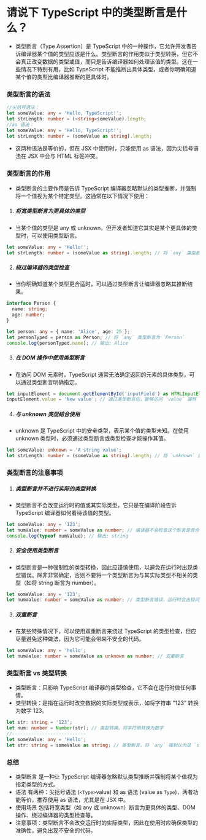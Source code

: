# 请说下 TypeScript 中的类型断言是什么？

- 类型断言（Type Assertion）是 TypeScript 中的一种操作，它允许开发者告诉编译器某个值的类型应该是什么。类型断言的作用类似于类型转换，但它不会真正改变数据的类型或值，而只是告诉编译器如何处理该值的类型。这在一些情况下特别有用，比如 TypeScript 不能推断出具体类型，或者你明确知道某个值的类型比编译器推断的更具体时。

### 类型断言的语法

```ts
//尖括号语法：
let someValue: any = 'Hello, TypeScript!';
let strLength: number = (<string>someValue).length;
//as 语法：
let someValue: any = 'Hello, TypeScript!';
let strLength: number = (someValue as string).length;
```

- 这两种语法是等价的，但在 JSX 中使用时，只能使用 as 语法，因为尖括号语法在 JSX 中会与 HTML 标签冲突。

### 类型断言的作用

- 类型断言的主要作用是告诉 TypeScript 编译器忽略默认的类型推断，并强制将一个值视为某个特定类型。这通常在以下情况下使用：

1. ##### 将宽类型断言为更具体的类型

- 当某个值的类型是 any 或 unknown，但开发者知道它其实是某个更具体的类型时，可以使用类型断言。

```ts
let someValue: any = 'Hello!';
let strLength: number = (someValue as string).length; // 将 `any` 类型断言为 `string`
```

2. ##### 绕过编译器的类型检查

- 当你明确知道某个类型更合适时，可以通过类型断言让编译器忽略其推断结果。

```ts
interface Person {
  name: string;
  age: number;
}

let person: any = { name: 'Alice', age: 25 };
let personTyped = person as Person; // 将 `any` 类型断言为 `Person`
console.log(personTyped.name); // 输出: Alice
```

3. ##### 在 DOM 操作中使用类型断言

- 在访问 DOM 元素时，TypeScript 通常无法确定返回的元素的具体类型，可以通过类型断言明确指定。

```ts
let inputElement = document.getElementById('inputField') as HTMLInputElement;
inputElement.value = 'New value'; // 通过类型断言后，能够访问 `value` 属性
```

4. ##### 与 unknown 类型结合使用

- unknown 是 TypeScript 中的安全类型，表示某个值的类型未知。在使用 unknown 类型时，必须通过类型断言或类型检查才能操作其值。

```ts
let someValue: unknown = 'A string value';
let strLength: number = (someValue as string).length; // 将 `unknown` 类型断言为 `string`
```

### 类型断言的注意事项

1. ##### 类型断言并不进行实际的类型转换

- 类型断言不会改变运行时的值或其实际类型，它只是在编译阶段告诉 TypeScript 编译器如何看待该值的类型。

```ts
let someValue: any = '123';
let numValue: number = someValue as number; // 编译器不会检查这个断言是否合理，运行时仍然是字符串
console.log(typeof numValue); // 输出: string
```

2. ##### 安全使用类型断言

- 类型断言是一种强制性的类型转换，因此应谨慎使用，以避免在运行时出现类型错误。除非非常确定，否则不要将一个类型断言为与其实际类型不相关的类型（如将 string 断言为 number）。

```ts
let someValue: any = '123';
let numValue: number = someValue as number; // 类型断言错误，运行时会出现问题
```

3. ##### 双重断言

- 在某些特殊情况下，可以使用双重断言来绕过 TypeScript 的类型检查，但应尽量避免这种做法，因为它可能会带来不安全的代码。

```ts
let someValue: any = 'hello';
let numValue: number = someValue as unknown as number; // 双重断言
```

### 类型断言 vs 类型转换

- 类型断言：只影响 TypeScript 编译器的类型检查，它不会在运行时做任何事情。
- 类型转换：是指在运行时改变数据的实际类型或表示，如将字符串 "123" 转换为数字 123。

```ts
let str: string = '123';
let num: number = Number(str); // 类型转换，将字符串转换为数字
//---------------------------
let someValue: any = 'Hello';
let str: string = someValue as string; // 类型断言，将 `any` 强制认为是 `string`
```

### 总结

- 类型断言 是一种让 TypeScript 编译器忽略默认类型推断并强制将某个值视为指定类型的方式。
- 语法 有两种：尖括号语法 (`<Type>`value) 和 as 语法 (value as `Type`)，两者功能等价，推荐使用 as 语法，尤其是在 JSX 中。
- 使用场景 包括将宽类型（如 any 或 unknown）断言为更具体的类型、DOM 操作、绕过编译器的类型检查等。
- 注意事项：类型断言不会改变运行时的实际类型，因此在使用时应确保类型的准确性，避免出现不安全的代码。
